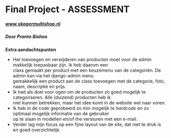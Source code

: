 # Final Project - ASSESSMENT

##### www.skagermultishop.nl
##### Door Pranto Bishas

__Extra aandachtspunten__  
- Het toevoegen en verwijderen van producten moet voor de admin makkelijk toepasbaar zijn. Ik heb daarom een  
    class gemaakt per product met een keuzemenu van de categoriën. De admin kan via het django-admin menu  
    gemakkelijk een product aan de class toevoegen met de categorie, foto, naam, descriptie en prijs.
- Ik had als doel voor ogen om de producten zo goed mogelijk te categoriseren. Alle (duizend) producten heb ik  
    niet kunnen betrekken, maar het idee komt in de website wel naar voren.
- Ik heb in de code geprobeerd zo min mogelijk te *hardcode* en zo optimaal mogelijk informatie van de gebruiker  
    op te slaan in modellen en/of the versturen met een e-mail.
- Verder lag mijn focus op een fijne layout van de site, dat niet te druk is en goed overzichtelijk.